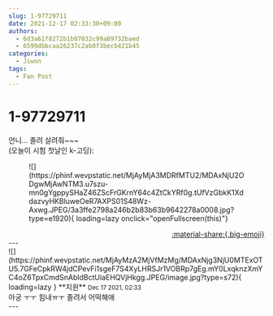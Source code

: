 ```yaml
---
slug: 1-97729711
date: 2021-12-17 02:33:30+09:00
authors:
  - 6d3a61f8272b1b07032c99a89732baed
  - 6599dbbcaa26237c2ab0f3becb421b45
categories:
  - Jiwon
tags:
  - Fan Post
---
```


# 1-97729711

<div class="post-container" markdown="1">
<div class="content-container md-sidebar__scrollwrap" markdown="1">

언니... 졸려 살려줘~~~<br>(오늘이 시험 첫날인 k-고딩):
<figure markdown="1">
![](https://phinf.wevpstatic.net/MjAyMjA3MDRfMTU2/MDAxNjU2ODgwMjAwNTM3.u7szu-mn0gYgppySHaZ46ZScFrGKrnY64c4ZtCkYRf0g.tUfVzGbkK1XddazvyHKBluweOeR7AXPS01S48Wz-Axwg.JPEG/3a3ffe2798a246b2b83b63b9642278a0008.jpg?type=e1920){ loading=lazy onclick="openFullscreen(this)"}
</figure>


</div>
</div>

<div style="text-align: right;" markdown="1">
<a href="https://weverse.io/fromis9/fanpost/1-97729711" style="text-align: right;">:material-share:{.big-emoji}</a>
</div>
---

<div class="comments-container md-sidebar__scrollwrap" markdown="1">
<div class="comment" markdown="1">
<div class='id-container' markdown="1">
![](https://phinf.wevpstatic.net/MjAyMzA2MjVfMzMg/MDAxNjg3NjU0MTExOTU5.7GFeCpkRW4jdCPevFi1sgeF7S4XyLHRSJr1VOBRp7gEg.mY0LxqknzXmYC4oZ6TpxCmdSnAbldBctUiaEHQVjHkgg.JPEG/image.jpg?type=s72){ loading=lazy }
**<span class="artist">지원</span>** <small>Dec 17 2021, 02:33</small><br>
</div>
<div class='comment-body' markdown="1">
아궁 ㅜㅜ 힘내ㅠㅜ 졸려서 어떡해애
</div>
</div>
</div>
---
